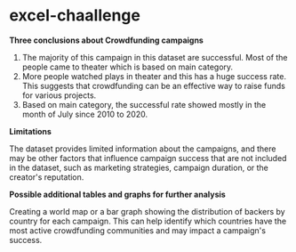 # excel-chaallenge

**Three conclusions about Crowdfunding campaigns**
  1. The majority of this campaign in this dataset are successful. Most of the people came to theater which is based on main category. 
  2. More people watched plays in theater and this has a huge success rate. This suggests that crowdfunding can be an effective way to raise funds for various projects.
  3. Based on main category, the successful rate showed mostly in the month of July since 2010 to 2020.


**Limitations** 

The dataset provides limited information about the campaigns, and there may be other factors that influence campaign success that are not included in the dataset, such as marketing strategies, campaign duration, or the creator's reputation.


**Possible additional tables and graphs for further analysis**

Creating a world map or a bar graph showing the distribution of backers by country for each campaign. This can help identify which countries have the most active crowdfunding communities and may impact a campaign's success.
